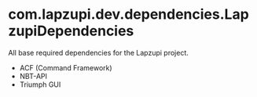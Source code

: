 # com.lapzupi.dev.dependencies.LapzupiDependencies
 All base required dependencies for the Lapzupi project.

* ACF (Command Framework)
* NBT-API 
* Triumph GUI

